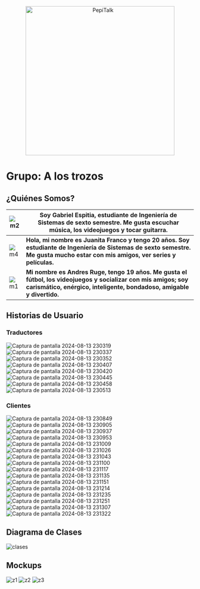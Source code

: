 <div align="center">
    <img src="https://github.com/user-attachments/assets/023c5170-bb91-43fb-81bb-fa45a8b3c9de" alt="PepiTalk" width="400"/>
</div>

<h1>Grupo: A los trozos</h1>
<h2>¿Quiénes Somos?</h2>

|![m2](https://github.com/user-attachments/assets/c47e73a6-8431-4829-90a3-4f7de44693a3) | Soy Gabriel Espitia, estudiante de Ingeniería de Sistemas de sexto semestre. Me gusta escuchar música, los videojuegos y tocar guitarra.| 
| ------------- | ------------- |
| ![m4](https://github.com/user-attachments/assets/ebb48858-7f18-418e-b8ed-9e8d1601d62f) | **Hola, mi nombre es Juanita Franco y tengo 20 años. Soy estudiante de Ingeniería de Sistemas de sexto semestre. Me gusta mucho estar con mis amigos, ver series y películas.** |
| ![m1](https://github.com/user-attachments/assets/cf0aecfa-d127-4e10-b014-623cba58e021)|  **Mi nombre es Andres Ruge, tengo 19 años. Me gusta el fútbol, los videojuegos y socializar con mis amigos; soy carismático, enérgico, inteligente, bondadoso, amigable y divertido.** |


<h2>Historias de Usuario</h2>

<h3>Traductores</h3>

![Captura de pantalla 2024-08-13 230319](https://github.com/user-attachments/assets/7f42b87d-9e71-4f8d-a485-172e090bebb7)
![Captura de pantalla 2024-08-13 230337](https://github.com/user-attachments/assets/1aeceef8-4b81-46e8-8a9f-6430b57e13d2)
![Captura de pantalla 2024-08-13 230352](https://github.com/user-attachments/assets/55c7c428-b8b9-45f4-8a9d-7994d76984e3)
![Captura de pantalla 2024-08-13 230407](https://github.com/user-attachments/assets/1084d6e5-c889-439c-8992-f968f43dfb28)
![Captura de pantalla 2024-08-13 230420](https://github.com/user-attachments/assets/9e0297f5-4d82-4f01-a770-6a734ea065c2)
![Captura de pantalla 2024-08-13 230445](https://github.com/user-attachments/assets/418d8109-e7b1-4939-b1ff-c813aa12481d)
![Captura de pantalla 2024-08-13 230458](https://github.com/user-attachments/assets/6116c5e4-6fa3-43d6-b8b6-4a69469cf2df)
![Captura de pantalla 2024-08-13 230513](https://github.com/user-attachments/assets/39db77e7-a279-43f0-b6ee-355791813c04)

<h3>Clientes</h3>

![Captura de pantalla 2024-08-13 230849](https://github.com/user-attachments/assets/675af1b3-7d6b-4a34-8ebf-17e80f759e1f)
![Captura de pantalla 2024-08-13 230905](https://github.com/user-attachments/assets/87ec1fc1-c92e-4987-b678-901cfabb2b9c)
![Captura de pantalla 2024-08-13 230937](https://github.com/user-attachments/assets/2af3910d-e547-42ff-8012-e6a9f38a149f)
![Captura de pantalla 2024-08-13 230953](https://github.com/user-attachments/assets/1f2eb2a5-9a5f-4886-bba8-2c99a417e759)
![Captura de pantalla 2024-08-13 231009](https://github.com/user-attachments/assets/6cd0874c-eecd-4e8d-810a-6d1a50ca5be2)
![Captura de pantalla 2024-08-13 231026](https://github.com/user-attachments/assets/11e86171-38b7-4d3e-87f0-ff8e950dac6d)
![Captura de pantalla 2024-08-13 231043](https://github.com/user-attachments/assets/79885caa-2705-4842-935a-27102c806829)
![Captura de pantalla 2024-08-13 231100](https://github.com/user-attachments/assets/dc8d6e0a-2bce-4bc7-8e80-6444f772cbce)
![Captura de pantalla 2024-08-13 231117](https://github.com/user-attachments/assets/9084cadc-157a-45ba-9788-e8de15d1807a)
![Captura de pantalla 2024-08-13 231135](https://github.com/user-attachments/assets/6ebbc737-f66a-4ae4-8393-62c6747dd882)
![Captura de pantalla 2024-08-13 231151](https://github.com/user-attachments/assets/3147f6d6-24d0-4707-9dfb-6342e5c99086)
![Captura de pantalla 2024-08-13 231214](https://github.com/user-attachments/assets/4a16a97f-caa2-45b9-ae16-526684e602d2)
![Captura de pantalla 2024-08-13 231235](https://github.com/user-attachments/assets/0c21e6b4-f6ce-435b-978f-0220d2a03f3b)
![Captura de pantalla 2024-08-13 231251](https://github.com/user-attachments/assets/d31c6b51-2558-46d9-90b2-0130f35ce2ff)
![Captura de pantalla 2024-08-13 231307](https://github.com/user-attachments/assets/b758c882-ff9c-4e9c-8746-159a892faacf)
![Captura de pantalla 2024-08-13 231322](https://github.com/user-attachments/assets/755454c7-473e-4aee-bc90-4fc40992c553)


<h2>Diagrama de Clases</h2>

![clases](https://github.com/user-attachments/assets/6965ef19-206b-4192-80b4-ee83203dae4c)

<h2>Mockups</h2>

![z1](https://github.com/user-attachments/assets/7147b201-ce35-4a60-ab52-a96ca5f5025e)
![z2](https://github.com/user-attachments/assets/64596368-3753-4cd2-891f-7c46e48b66bf)
![z3](https://github.com/user-attachments/assets/9de0ec90-4884-464e-b421-8049dc142c5e)





